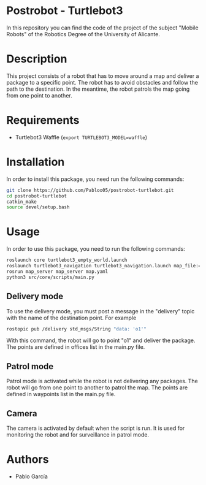 # Postrobot - Turtlebot3
In this repository you can find the code of the project of the subject "Mobile Robots" of the Robotics Degree of the University of Alicante.

# Description
This project consists of a robot that has to move around a map and deliver a package to a specific point. The robot has to avoid obstacles and follow the path to the destination. In the meantime, the robot patrols the map going from one point to another.

# Requirements
- Turtlebot3 Waffle (`export TURTLEBOT3_MODEL=waffle`)
  
# Installation

In order to install this package, you need run the following commands:
```bash
git clone https://github.com/Pabloo05/postrobot-turtlebot.git
cd postrobot-turtlebot
catkin_make
source devel/setup.bash
```

# Usage

In order to use this package, you need to run the following commands:
```bash
roslaunch core turtlebot3_empty_world.launch
roslaunch turtlebot3_navigation turtlebot3_navigation.launch map_file:=$HOME/map.yaml
rosrun map_server map_server map.yaml
python3 src/core/scripts/main.py
```
## Delivery mode
To use the delivery mode, you must post a message in the "delivery" topic with the name of the destination point. For example
```bash
rostopic pub /delivery std_msgs/String "data: 'o1'"
```
With this command, the robot will go to point "o1" and deliver the package.
The points are defined in offices list in the main.py file.

## Patrol mode
Patrol mode is activated while the robot is not delivering any packages. The robot will go from one point to another to patrol the map. The points are defined in waypoints list in the main.py file.

## Camera
The camera is activated by default when the script is run. It is used for monitoring the robot and for surveillance in patrol mode.

# Authors
- Pablo García